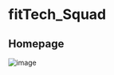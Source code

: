 # fitTech_Squad

## Homepage
![image](https://github.com/SauravBhardwaj1/fitTeck_Squad/assets/98752820/685e4f78-c6f3-4f29-b4a2-05554d6f5eca)


